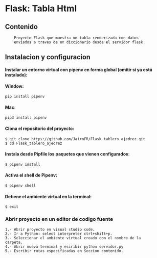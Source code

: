 #   Flask: Tabla Html

## Contenido
~~~
    Proyecto Flask que muestra un tabla renderizada con datos
    enviados a traves de un diccionario desde el servidor flask.
~~~

## **Instalacion y configuracion**

#### Instalar un entorno virtual con  pipenv en forma global (omitir si ya está instalado):      
#### Window:
    pip install pipenv

#### Mac:
    pip3 install pipenv



#### Clona el repositorio del proyecto: 


    $ git clone https://github.com/JairoFR/Flask_tablero_ajedrez.git
    $ cd Flask_tablero_ajedrez

####  Instala desde Pipfile los paquetes que vienen configurados: 
    $ pipenv install

####  Activa el shell de Pipenv:
    $ pipenv shell

####  Detiene  el ambiente virtual en la terminal:
    $ exit


### Abrir proyecto en un editor de codigo fuente

    1.- Abrir proyecto en visual studio code.
    2.- Ir a Python: select interpreter ctrl+shift+p.
    3.- Seleccionar el ambiente virtual creado con el nombre de la carpeta.
    4.- Abrir nueva terminal y escribir python servidor.py
    5.- Escribir rutas especificadas en Seccion contenido.

